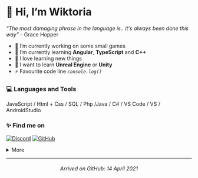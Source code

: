 # 👋 Hi, I’m Wiktoria

*“The most damaging phrase in the language is.. it's always been done this way”* - Grace Hopper

<!-- some info -->
- 🎳 I’m currently working on some small games
- 🌱 I’m currently learning **Angular**, **TypeScript** and **C++**
- 💞 I love learning new things
- 📖 I want to learn **Unreal Engine** or **Unity**
- ⚡ Favourite code line *`console.log()`*

### 💻 Languages and Tools
JavaScript / Html + Css / SQL / Php /Java / C# / VS Code / VS / AndroidStudio

<!-- contact -->
### ✨ Find me on
[![Discord](https://img.shields.io/badge/-Discord-CCA8E9?style=flat&labelColor=CCA8E9&logo=discord&logoColor=grey)](https://discordapp.com/users/521272310536208385)
[![GitHub](https://img.shields.io/badge/-GitHub-C3BEF0?style=flat&labelColor=C3BEF0&logo=github&logoColor=grey)](https://github.com/13wiki07)

<!-- more section -->
<details>
<summary>
   More
</summary>

## ⭐ GitHub Stats
<img align="left" src="https://github-readme-stats.vercel.app/api?username=13wiki07&show_icons=true&theme=material-palenight&hide_border=true&count_private=true&include_all_commits=true&hide=contribs,prs,issues">
<img src="http://github-readme-streak-stats.herokuapp.com/?user=13wiki07&theme=material-palenight&hide_border=true&date_format=j%20M%5B%20Y%5D">

</details>

<hr>
<h6> <p align="center"> <i> Arrived on GitHub: 14 April 2021</i> </p> </h6>

<!---
13wiki07/13wiki07 is a ✨ special ✨ repository because its `README.md` (this file) appears on your GitHub profile.
You can click the Preview link to take a look at your changes.
--->
